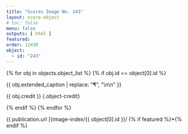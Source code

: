 ```yaml
---
title: "Scores Image No. 243"
layout: score-object
# toc: false
menu: false
outputs: [ html ]
featured: 
order: 12430
object:
  - id: "243"
---
```


{% for obj in objects.object_list %}
{% if obj.id == object[0].id %}

{{ obj.extended_caption | replace: "¶", "\n\n" }}

{{ obj.credit }} {.object-credit}

{% endif %}
{% endfor %}

<div class="object-credit object-url is-print-only">

{{ publication.url }}image-index/{{ object[0].id }}/ {% if featured %}*{% endif %}

</div>
